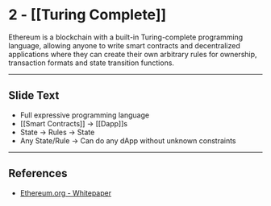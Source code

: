 # 2 - [[Turing Complete]]

Ethereum is a blockchain with a built-in Turing-complete programming language, allowing anyone to write smart contracts and decentralized applications where they can create their own arbitrary rules for ownership, transaction formats and state transition functions.

___
## Slide Text
- Full expressive programming language
- [[Smart Contracts]] -> [[Dapp]]s
- State -> Rules -> State
- Any State/Rule -> Can do any dApp without unknown constraints 
___
## References
- [Ethereum.org - Whitepaper](https://ethereum.org/en/whitepaper/)

